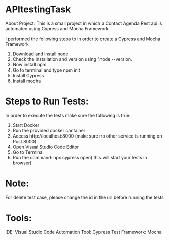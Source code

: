 # APItestingTask


About Project:
This is a small project in which a Contact Agenda Rest api is automated using Cypress and Mocha Framework

I performed the following steps to in order to create a Cypress and Mocha Framework
1. Download and install node
2. Check the installation and version using "node --version.
3. Now install npm
4. Go to terminal and type npm init
5. Install Cypress
6. Install mocha

Steps to Run Tests:
====================
In order to execute the tests make sure the following is true:
1) Start Docker
2) Run the provided docker cantainer
3) Access http://localhost:8000 (make sure no other service is running on Post 8000)
4) Open Visual Studio Code Editor
5) Go to Terminal
6) Run the command: npx cypress open( this will start your tests in browser)


Note:
===============
For delete test case, please change the id in the url before running the tests

Tools:
=================
IDE: Visual Studio Code 
Automation Tool: Cypress
Test Framework: Mocha

